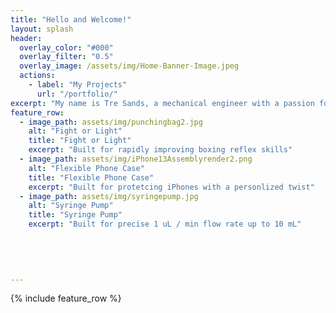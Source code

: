 ```yaml
---
title: "Hello and Welcome!"
layout: splash
header:
  overlay_color: "#000"
  overlay_filter: "0.5"
  overlay_image: /assets/img/Home-Banner-Image.jpeg
  actions:
    - label: "My Projects"
      url: "/portfolio/"
excerpt: "My name is Tre Sands, a mechanical engineer with a passion for design and problem solving. This is website dedicated to my design projects I have done throughout my school career."
feature_row:
  - image_path: assets/img/punchingbag2.jpg
    alt: "Fight or Light"
    title: "Fight or Light"
    excerpt: "Built for rapidly improving boxing reflex skills"
  - image_path: assets/img/iPhone13Assemblyrender2.png
    alt: "Flexible Phone Case"
    title: "Flexible Phone Case"
    excerpt: "Built for protetcing iPhones with a personlized twist" 
  - image_path: assets/img/syringepump.jpg
    alt: "Syringe Pump"
    title: "Syringe Pump"
    excerpt: "Built for precise 1 uL / min flow rate up to 10 mL"
 
    

 
    
---
```


{% include feature_row %}

